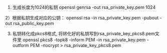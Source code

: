 1) 生成长度为1024的私钥
openssl genrsa -out rsa_private_key.pem 1024

2）根据私钥生成对应的公钥：
openssl rsa -in rsa_private_key.pem -pubout -out rsa_public_key.pem

3) 私钥转化成pkcs8格式, 将转化好的私钥写到rsa_private_key_pkcs8.pem文件里
openssl pkcs8 -topk8 -inform PEM -in rsa_private_key.pem -outform PEM -nocrypt > rsa_private_key_pkcs8.pem

